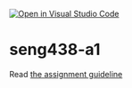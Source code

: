 [![Open in Visual Studio Code](https://classroom.github.com/assets/open-in-vscode-c66648af7eb3fe8bc4f294546bfd86ef473780cde1dea487d3c4ff354943c9ae.svg)](https://classroom.github.com/online_ide?assignment_repo_id=9783438&assignment_repo_type=AssignmentRepo)
# seng438-a1

Read [the assignment guideline](seng438-a1.md) 
